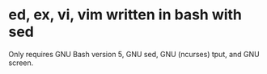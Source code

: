 # ed, ex, vi, vim written in bash with sed  #


Only requires GNU Bash version 5, GNU sed, GNU (ncurses) tput, and GNU screen.
